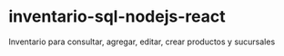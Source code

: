 # inventario-sql-nodejs-react
Inventario para consultar, agregar, editar, crear productos y sucursales 
